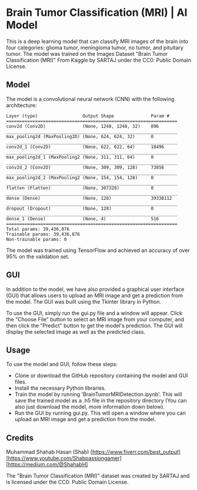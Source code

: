 # Brain Tumor Classification (MRI) | AI Model

This is a deep learning model that can classify MRI images of the brain into four categories: glioma tumor, meningioma tumor, no tumor, and pituitary tumor. The model was trained on the Images Dataset "Brain Tumor Classification (MRI)" From Kaggle by SARTAJ under the CC0: Public Domain License.

## Model
The model is a convolutional neural network (CNN) with the following architecture:
```
Layer (type)                 Output Shape              Param #
=================================================================
conv2d (Conv2D)              (None, 1248, 1248, 32)    896
_________________________________________________________________
max_pooling2d (MaxPooling2D) (None, 624, 624, 32)      0
_________________________________________________________________
conv2d_1 (Conv2D)            (None, 622, 622, 64)      18496
_________________________________________________________________
max_pooling2d_1 (MaxPooling2 (None, 311, 311, 64)      0
_________________________________________________________________
conv2d_2 (Conv2D)            (None, 309, 309, 128)     73856
_________________________________________________________________
max_pooling2d_2 (MaxPooling2 (None, 154, 154, 128)     0
_________________________________________________________________
flatten (Flatten)            (None, 307328)            0
_________________________________________________________________
dense (Dense)                (None, 128)               39338112
_________________________________________________________________
dropout (Dropout)            (None, 128)               0
_________________________________________________________________
dense_1 (Dense)              (None, 4)                 516
=================================================================
Total params: 39,436,876
Trainable params: 39,436,876
Non-trainable params: 0
```
The model was trained using TensorFlow and achieved an accuracy of over 95% on the validation set.

## GUI
In addition to the model, we have also provided a graphical user interface (GUI) that allows users to upload an MRI image and get a prediction from the model. The GUI was built using the Tkinter library in Python.

To use the GUI, simply run the gui.py file and a window will appear. Click the "Choose File" button to select an MRI image from your computer, and then click the "Predict" button to get the model's prediction. The GUI will display the selected image as well as the predicted class.

## Usage
To use the model and GUI, follow these steps:
- Clone or download the GitHub repository containing the model and GUI files.
- Install the necessary Python libraries.
- Train the model by running 'BrainTumorMRIDetection.ipynb'. This will save the trained model as a .h5 file in the repository directory (You can also just download the model, more information down below).
- Run the GUI by running gui.py. This will open a window where you can upload an MRI image and get a prediction from the model.

## Credits
Muhammad Shahab Hasan (Shab)
[https://www.fiverr.com/best_output]
[https://www.youtube.com/Shabpassiongamer]
[https://medium.com/@ShahabH]

The "Brain Tumor Classification (MRI)" dataset was created by SARTAJ and is licensed under the CC0: Public Domain License.
